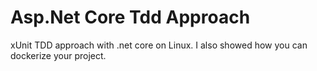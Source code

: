 # Asp.Net Core Tdd Approach
xUnit TDD approach with .net core on Linux. I also showed how you can dockerize your project.
